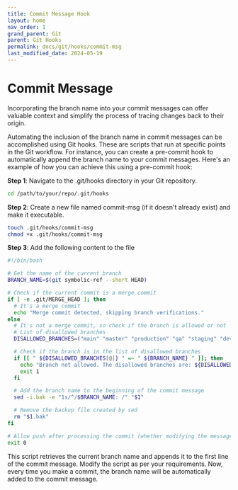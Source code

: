 ```yaml
---
title: Commit Message Hook
layout: home
nav_order: 1
grand_parent: Git
parent: Git Hooks
permalink: docs/git/hooks/commit-msg
last_modified_date: 2024-05-19
---
```


# Commit Message

Incorporating the branch name into your commit messages can offer valuable context and simplify the process of tracing changes back to their origin.

Automating the inclusion of the branch name in commit messages can be accomplished using Git hooks. These are scripts that run at specific points in the Git workflow. For instance, you can create a pre-commit hook to automatically append the branch name to your commit messages. Here's an example of how you can achieve this using a pre-commit hook:

**Step 1**: Navigate to the .git/hooks directory in your Git repository.

```bash
cd /path/to/your/repo/.git/hooks
```

**Step 2**: Create a new file named commit-msg (if it doesn't already exist) and make it executable.

```bash
touch .git/hooks/commit-msg
chmod +x .git/hooks/commit-msg
```

**Step 3**: Add the following content to the file

```bash
#!/bin/bash

# Get the name of the current branch
BRANCH_NAME=$(git symbolic-ref --short HEAD)

# Check if the current commit is a merge commit
if [ -e .git/MERGE_HEAD ]; then
  # It's a merge commit
  echo "Merge commit detected, skipping branch verifications."
else
  # It's not a merge commit, so check if the branch is allowed or not
  # List of disallowed branches
  DISALLOWED_BRANCHES=("main" "master" "production" "qa" "staging" "develop")

  # Check if the branch is in the list of disallowed branches
  if [[ " ${DISALLOWED_BRANCHES[@]} " =~ " ${BRANCH_NAME} " ]]; then
    echo "Branch not allowed. The disallowed branches are: ${DISALLOWED_BRANCHES[@]}"
    exit 1
  fi

  # Add the branch name to the beginning of the commit message
  sed -i.bak -e "1s/^/$BRANCH_NAME: /" "$1"

  # Remove the backup file created by sed
  rm "$1.bak"
fi

# Allow push after processing the commit (whether modifying the message or allowing a merge)
exit 0
```

This script retrieves the current branch name and appends it to the first line of the commit message. Modify the script as per your requirements.
Now, every time you make a commit, the branch name will be automatically added to the commit message.
